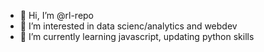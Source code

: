 - 👋 Hi, I’m @rl-repo
- 👀 I’m interested in data scienc/analytics and webdev
- 🌱 I’m currently learning javascript, updating python skills

<!---
rl-repo/rl-repo is a ✨ special ✨ repository because its `README.md` (this file) appears on your GitHub profile.
You can click the Preview link to take a look at your changes.
--->
